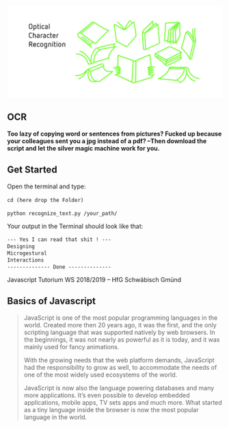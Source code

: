 ![](cover.jpg)


## OCR


**Too lazy of copying word or sentences from pictures? Fucked up because your colleagues sent you a jpg instead of a pdf? –Then download the script and let the silver magic machine work for you.**


## Get Started

Open the terminal and type:

```cd (here drop the Folder)```

```python recognize_text.py /your_path/```

Your output in the Terminal should look like that:

```
--- Yes I can read that shit ! ---
Designing
Microgestural
Interactions
-------------- Done --------------
```



Javascript Tutorium WS 2018/2019 – HfG Schwäbisch Gmünd

## Basics of Javascript



>JavaScript is one of the most popular programming languages in the world. Created more then 20 years ago, it was the first, and the only scripting language that was supported natively by web browsers. In the beginnings, it was not nearly as powerful as it is today, and it was mainly used for fancy animations.
> 
>With the growing needs that the web platform demands, JavaScript had the responsibility to grow as well, to accommodate the needs of one of the most widely used ecosystems of the world.
>
>JavaScript is now also the language powering databases and many more applications. It’s even possible to develop embedded applications, mobile apps, TV sets apps and much more. What started as a tiny language inside the browser is now the most popular language in the world.
>
